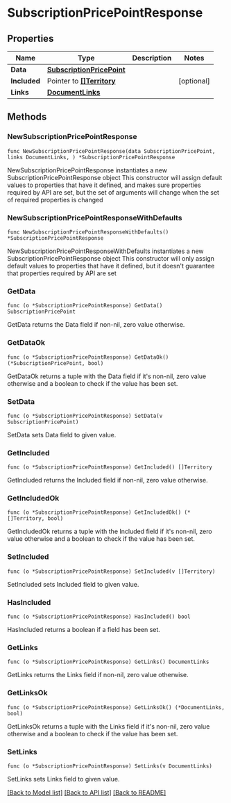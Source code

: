 # SubscriptionPricePointResponse

## Properties

Name | Type | Description | Notes
------------ | ------------- | ------------- | -------------
**Data** | [**SubscriptionPricePoint**](SubscriptionPricePoint.md) |  | 
**Included** | Pointer to [**[]Territory**](Territory.md) |  | [optional] 
**Links** | [**DocumentLinks**](DocumentLinks.md) |  | 

## Methods

### NewSubscriptionPricePointResponse

`func NewSubscriptionPricePointResponse(data SubscriptionPricePoint, links DocumentLinks, ) *SubscriptionPricePointResponse`

NewSubscriptionPricePointResponse instantiates a new SubscriptionPricePointResponse object
This constructor will assign default values to properties that have it defined,
and makes sure properties required by API are set, but the set of arguments
will change when the set of required properties is changed

### NewSubscriptionPricePointResponseWithDefaults

`func NewSubscriptionPricePointResponseWithDefaults() *SubscriptionPricePointResponse`

NewSubscriptionPricePointResponseWithDefaults instantiates a new SubscriptionPricePointResponse object
This constructor will only assign default values to properties that have it defined,
but it doesn't guarantee that properties required by API are set

### GetData

`func (o *SubscriptionPricePointResponse) GetData() SubscriptionPricePoint`

GetData returns the Data field if non-nil, zero value otherwise.

### GetDataOk

`func (o *SubscriptionPricePointResponse) GetDataOk() (*SubscriptionPricePoint, bool)`

GetDataOk returns a tuple with the Data field if it's non-nil, zero value otherwise
and a boolean to check if the value has been set.

### SetData

`func (o *SubscriptionPricePointResponse) SetData(v SubscriptionPricePoint)`

SetData sets Data field to given value.


### GetIncluded

`func (o *SubscriptionPricePointResponse) GetIncluded() []Territory`

GetIncluded returns the Included field if non-nil, zero value otherwise.

### GetIncludedOk

`func (o *SubscriptionPricePointResponse) GetIncludedOk() (*[]Territory, bool)`

GetIncludedOk returns a tuple with the Included field if it's non-nil, zero value otherwise
and a boolean to check if the value has been set.

### SetIncluded

`func (o *SubscriptionPricePointResponse) SetIncluded(v []Territory)`

SetIncluded sets Included field to given value.

### HasIncluded

`func (o *SubscriptionPricePointResponse) HasIncluded() bool`

HasIncluded returns a boolean if a field has been set.

### GetLinks

`func (o *SubscriptionPricePointResponse) GetLinks() DocumentLinks`

GetLinks returns the Links field if non-nil, zero value otherwise.

### GetLinksOk

`func (o *SubscriptionPricePointResponse) GetLinksOk() (*DocumentLinks, bool)`

GetLinksOk returns a tuple with the Links field if it's non-nil, zero value otherwise
and a boolean to check if the value has been set.

### SetLinks

`func (o *SubscriptionPricePointResponse) SetLinks(v DocumentLinks)`

SetLinks sets Links field to given value.



[[Back to Model list]](../README.md#documentation-for-models) [[Back to API list]](../README.md#documentation-for-api-endpoints) [[Back to README]](../README.md)


